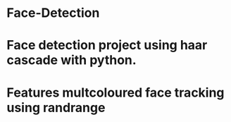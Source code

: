 # Face-Detection
# Face detection project using haar cascade with python.
# Features multcoloured face tracking using randrange
